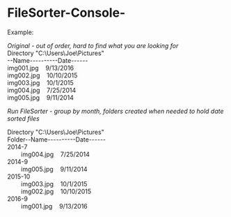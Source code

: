 # FileSorter-Console-  

Example:  

*Original - out of order, hard to find what you are looking for*  
Directory "C:\Users\Joe\Pictures"  
--Name----------Date------  
img001.jpg&nbsp;&nbsp;&nbsp;&nbsp;9/13/2016  
img002.jpg&nbsp;&nbsp;&nbsp;&nbsp;10/10/2015  
img003.jpg&nbsp;&nbsp;&nbsp;&nbsp;10/1/2015  
img004.jpg&nbsp;&nbsp;&nbsp;&nbsp;7/25/2014  
img005.jpg&nbsp;&nbsp;&nbsp;&nbsp;9/11/2014  

*Run FileSorter - group by month, folders created when needed to hold date sorted files*  

Directory "C:\Users\Joe\Pictures"  
Folder--Name----------Date------  
2014-7  
&nbsp;&nbsp;&nbsp;&nbsp;&nbsp;&nbsp;&nbsp;&nbsp;img004.jpg&nbsp;&nbsp;&nbsp;&nbsp;7/25/2014  
2014-9  
&nbsp;&nbsp;&nbsp;&nbsp;&nbsp;&nbsp;&nbsp;&nbsp;img005.jpg&nbsp;&nbsp;&nbsp;&nbsp;9/11/2014  
2015-10  
&nbsp;&nbsp;&nbsp;&nbsp;&nbsp;&nbsp;&nbsp;&nbsp;img003.jpg&nbsp;&nbsp;&nbsp;&nbsp;10/1/2015  
&nbsp;&nbsp;&nbsp;&nbsp;&nbsp;&nbsp;&nbsp;&nbsp;img002.jpg&nbsp;&nbsp;&nbsp;&nbsp;10/10/2015  
2016-9  
&nbsp;&nbsp;&nbsp;&nbsp;&nbsp;&nbsp;&nbsp;&nbsp;img001.jpg&nbsp;&nbsp;&nbsp;&nbsp;9/13/2016  
